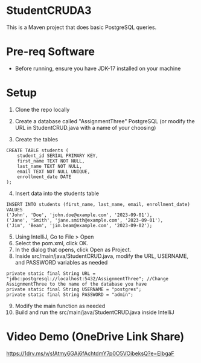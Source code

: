 # StudentCRUDA3

This is a Maven project that does basic PostgreSQL queries. 

# Pre-req Software
- Before running, ensure you have JDK-17 installed on your machine

# Setup 
1. Clone the repo locally
2. Create a database called "AssignmentThree" PostgreSQL (or modify the URL in StudentCRUD.java with a name of your choosing)

3. Create the tables
```
CREATE TABLE students (
    student_id SERIAL PRIMARY KEY,
    first_name TEXT NOT NULL,
    last_name TEXT NOT NULL,
    email TEXT NOT NULL UNIQUE,
    enrollment_date DATE
);
```
4. Insert data into the students table
```
INSERT INTO students (first_name, last_name, email, enrollment_date) VALUES
('John', 'Doe', 'john.doe@example.com', '2023-09-01'),
('Jane', 'Smith', 'jane.smith@example.com', '2023-09-01'),
('Jim', 'Beam', 'jim.beam@example.com', '2023-09-02');
```
5. Using IntelliJ, Go to File > Open
6. Select the pom.xml, click OK.
7. In the dialog that opens, click Open as Project.
8. Inside src/main/java/StudentCRUD.java, modify the URL, USERNAME, and PASSWORD variables as needed
```
private static final String URL = "jdbc:postgresql://localhost:5432/AssignmentThree"; //Change AssignmentThree to the name of the database you have
private static final String USERNAME = "postgres";
private static final String PASSWORD = "admin";
```
9. Modify the main function as needed
9. Build and run the src/main/java/StudentCRUD.java inside IntelliJ

# Video Demo (OneDrive Link Share)
https://1drv.ms/v/s!Atmy6GAj6fAchtdmY7p0O5VOibeksQ?e=EIbgaF

